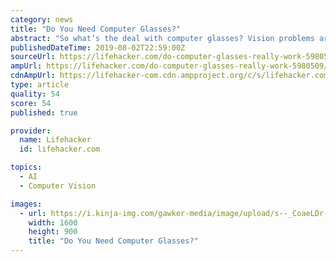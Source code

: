 ```yaml
---
category: news
title: "Do You Need Computer Glasses?"
abstract: "So what’s the deal with computer glasses? Vision problems are unfortunately one of the hazards of too much screen time. In fact, the Vision Council found that 59 percent of adults in the U.S ..."
publishedDateTime: 2019-08-02T22:59:00Z
sourceUrl: https://lifehacker.com/do-computer-glasses-really-work-5980509?ref=hvper.com
ampUrl: https://lifehacker.com/do-computer-glasses-really-work-5980509/amp
cdnAmpUrl: https://lifehacker-com.cdn.ampproject.org/c/s/lifehacker.com/do-computer-glasses-really-work-5980509/amp
type: article
quality: 54
score: 54
published: true

provider:
  name: Lifehacker
  id: lifehacker.com

topics:
  - AI
  - Computer Vision

images:
  - url: https://i.kinja-img.com/gawker-media/image/upload/s--_CoaeLDr--/c_fill,fl_progressive,g_center,h_900,q_80,w_1600/uqrtboujidng1gnposhe.png
    width: 1600
    height: 900
    title: "Do You Need Computer Glasses?"
---
```

